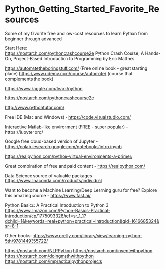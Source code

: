 # Python_Getting_Started_Favorite_Resources
Some of my favorite free and low-cost resources to learn Python from beginner through advanced

Start Here:  
https://nostarch.com/pythoncrashcourse2e Python Crash Course, A Hands-On, Project-Based Introduction to Programming
by Eric Matthes

https://automatetheboringstuff.com/ (Free online book - great starting place)
https://www.udemy.com/course/automate/ (course that complements the book)

https://www.kaggle.com/learn/python

https://nostarch.com/pythoncrashcourse2e

http://www.pythontutor.com/

Free IDE (Mac and Windows) - https://code.visualstudio.com/

Interactive Matlab-like environment (FREE - super popular) -  https://jupyter.org/

Google free cloud-based version of Jupyter - https://colab.research.google.com/notebooks/intro.ipynb

https://realpython.com/python-virtual-environments-a-primer/

Great combination of free and paid content - https://realpython.com/

Data Science source of valuable packages - https://www.anaconda.com/products/individual

Want to become a Machine Learning/Deep Learning guru for free? Explore this amazing source - https://www.fast.ai/

Python Basics: A Practical Introduction to Python 3 https://www.amazon.com/Python-Basics-Practical-Introduction/dp/1775093328/ref=sr_1_1?dchild=1&keywords=real+python+practical+introduction&qid=1616685324&sr=8-1

Other books:
https://www.oreilly.com/library/view/learning-python-5th/9781449355722/

https://nostarch.com/NLPPython
https://nostarch.com/inventwithpython
https://nostarch.com/doingmathwithpython
https://nostarch.com/impracticalpythonprojects
